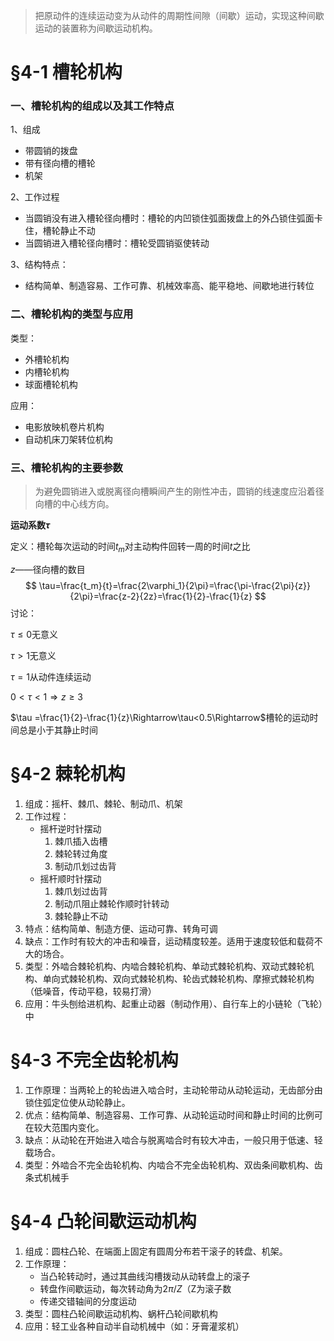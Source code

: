 > 把原动件的连续运动变为从动件的周期性间隙（间歇）运动，实现这种间歇运动的装置称为间歇运动机构。

# &sect;4-1 槽轮机构

### 一、槽轮机构的组成以及其工作特点

1、组成

* 带圆销的拨盘
* 带有径向槽的槽轮
* 机架

2、工作过程

* 当圆销没有进入槽轮径向槽时：槽轮的内凹锁住弧面拨盘上的外凸锁住弧面卡住，槽轮静止不动
* 当圆销进入槽轮径向槽时：槽轮受圆销驱使转动

3、结构特点：

* 结构简单、制造容易、工作可靠、机械效率高、能平稳地、间歇地进行转位

### 二、槽轮机构的类型与应用

类型：

* 外槽轮机构
* 内槽轮机构
* 球面槽轮机构

应用：

* 电影放映机卷片机构
* 自动机床刀架转位机构

### 三、槽轮机构的主要参数

> 为避免圆销进入或脱离径向槽瞬间产生的刚性冲击，圆销的线速度应沿着径向槽的中心线方向。

**运动系数$\tau$**

定义：槽轮每次运动的时间$t_m$对主动构件回转一周的时间$t$之比

$z$——径向槽的数目
$$
\tau=\frac{t_m}{t}=\frac{2\varphi_1}{2\pi}=\frac{\pi-\frac{2\pi}{z}}{2\pi}=\frac{z-2}{2z}=\frac{1}{2}-\frac{1}{z}
$$
讨论：

$\tau \leq0$无意义

$\tau >1$无意义

$\tau=1$从动件连续运动

$0<\tau<1\Rightarrow z\geq 3$

$\tau =\frac{1}{2}-\frac{1}{z}\Rightarrow\tau<0.5\Rightarrow$槽轮的运动时间总是小于其静止时间

# &sect;4-2 棘轮机构

1. 组成：摇杆、棘爪、棘轮、制动爪、机架
2. 工作过程：
   * 摇杆逆时针摆动
     1. 棘爪插入齿槽
     2. 棘轮转过角度
     3. 制动爪划过齿背
   * 摇杆顺时针摆动
     1. 棘爪划过齿背
     2. 制动爪阻止棘轮作顺时针转动
     3. 棘轮静止不动
3. 特点：结构简单、制造方便、运动可靠、转角可调
4. 缺点：工作时有较大的冲击和噪音，运动精度较差。适用于速度较低和载荷不大的场合。
5. 类型：外啮合棘轮机构、内啮合棘轮机构、单动式棘轮机构、双动式棘轮机构、单向式棘轮机构、双向式棘轮机构、轮齿式棘轮机构、摩擦式棘轮机构（低噪音，传动平稳，较易打滑）
6. 应用：牛头刨给进机构、起重止动器（制动作用）、自行车上的小链轮（飞轮）中

# &sect;4-3 不完全齿轮机构

1. 工作原理：当两轮上的轮齿进入啮合时，主动轮带动从动轮运动，无齿部分由锁住弧定位使从动轮静止。
2. 优点：结构简单、制造容易、工作可靠、从动轮运动时间和静止时间的比例可在较大范围内变化。
3. 缺点：从动轮在开始进入啮合与脱离啮合时有较大冲击，一般只用于低速、轻载场合。
4. 类型：外啮合不完全齿轮机构、内啮合不完全齿轮机构、双齿条间歇机构、齿条式机械手

# &sect;4-4 凸轮间歇运动机构

1. 组成：圆柱凸轮、在端面上固定有圆周分布若干滚子的转盘、机架。
2. 工作原理：
   * 当凸轮转动时，通过其曲线沟槽拨动从动转盘上的滚子
   * 转盘作间歇运动，每次转动角为$2\pi/Z$（Z为滚子数
   * 传递交错轴间的分度运动
3. 类型：圆柱凸轮间歇运动机构、蜗杆凸轮间歇机构
4. 应用：轻工业各种自动半自动机械中（如：牙膏灌浆机）